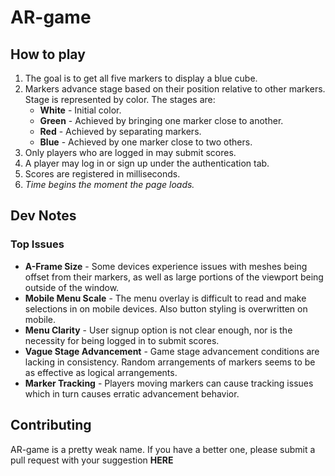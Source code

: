 # AR-game
## How to play
1. The goal is to get all five markers to display a blue cube.
2. Markers advance stage based on their position relative to other markers. Stage is represented by color. The stages are:
    * **White** - Initial color.
    * **Green** - Achieved by bringing one marker close to another.
    * **Red** - Achieved by separating markers.
    * **Blue** - Achieved by one marker close to two others.
3. Only players who are logged in may submit scores.
4. A player may log in or sign up under the authentication tab.
5. Scores are registered in milliseconds.
6. *Time begins the moment the page loads.*
## Dev Notes
### Top Issues
* **A-Frame Size** - Some devices experience issues with meshes being offset from their markers, as well as large portions of the viewport being outside of the window.
* **Mobile Menu Scale** - The menu overlay is difficult to read and make selections in on mobile devices. Also button styling is overwritten on mobile.
* **Menu Clarity** - User signup option is not clear enough, nor is the necessity for being logged in to submit scores.
* **Vague Stage Advancement** - Game stage advancement conditions are lacking in consistency. Random arrangements of markers seems to be as effective as logical arrangements.
* **Marker Tracking** - Players moving markers can cause tracking issues which in turn causes erratic advancement behavior.

## Contributing

  AR-game is a pretty weak name. If you have a better one, please submit a pull request with your suggestion **HERE**
